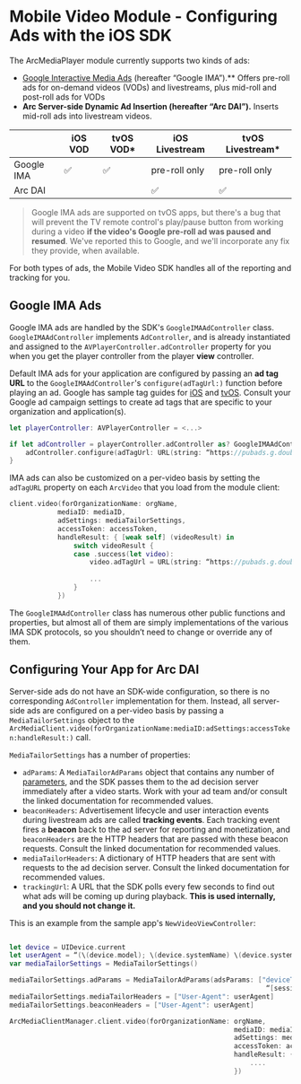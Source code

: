 # Mobile Video Module - Configuring Ads with the iOS SDK

The ArcMediaPlayer module currently supports two kinds of ads:

* [Google Interactive Media Ads](https://developers.google.com/interactive-media-ads) (hereafter “Google IMA”).** Offers pre-roll ads for on-demand videos (VODs) and livestreams, plus mid-roll and post-roll ads for VODs
* **Arc Server-side Dynamic Ad Insertion (hereafter “Arc DAI”).** Inserts mid-roll ads into livestream videos.

|   | iOS VOD | tvOS VOD\* | iOS Livestream | tvOS Livestream\* |
| --- | --- | --- | --- | --- |
| Google IMA | ✅ | ✅ | pre-roll only | pre-roll only |
| Arc DAI |   |   | ✅ | ✅ |


>Google IMA ads are supported on tvOS apps, but there's a bug that will prevent the TV remote control's play/pause button from working during a video **if the video's Google pre-roll ad was paused and resumed**. We've reported this to Google, and we'll incorporate any fix they provide, when available.

For both types of ads, the Mobile Video SDK handles all of the reporting and tracking for you.

## Google IMA Ads

Google IMA ads are handled by the SDK's `GoogleIMAAdController` class. `GoogleIMAAdController` implements `AdController`, and is already instantiated and assigned to the `AVPlayerController.adController` property for you when you get the player controller from the player **view** controller.

Default IMA ads for your application are configured by passing an **ad tag URL** to the `GoogleIMAAdController`'s `configure(adTagUrl:)` function before playing an ad. Google has sample tag guides for [iOS](https://developers.google.com/interactive-media-ads/docs/sdks/ios/client-side/tags) and [tvOS](https://developers.google.com/interactive-media-ads/docs/sdks/tvos/client-side/tags). Consult your Google ad campaign settings to create ad tags that are specific to your organization and application(s).

```swift
let playerController: AVPlayerController = <...> 

if let adController = playerController.adController as? GoogleIMAAdController {
    adController.configure(adTagUrl: URL(string: “https://pubads.g.doubleclick.net/gampad/ads?sz=640x480&iu=/124319096/external/single_ad_samples&ciu_szs=300x250&impl=s&gdfp_req=1&env=vp&output=vast&unviewed_position_start=1&cust_params=deployment%3Ddevsite%26sample_ct%3Dlinear&correlator=”)!)
}
```

IMA ads can also be customized on a per-video basis by setting the `adTagURL` property on each `ArcVideo` that you load from the module client:

```swift
client.video(forOrganizationName: orgName, 
            mediaID: mediaID, 
            adSettings: mediaTailorSettings,
            accessToken: accessToken,  
            handleResult: { [weak self] (videoResult) in
                switch videoResult {  
                case .success(let video):  
                    video.adTagUrl = URL(string: “https://pubads.g.doubleclick.net/gampad/ads?sz=640x480&iu=/124319096/external/single_ad_samples&ciu_szs=300x250&impl=s&gdfp_req=1&env=vp&output=vast&unviewed_position_start=1&cust_params=deployment%3Ddevsite%26sample_ct%3Dlinear&correlator=”)! 
                    
                    ...  
                } 
            })
```

The `GoogleIMAAdController` class has numerous other public functions and properties, but almost all of them are simply implementations of the various IMA SDK protocols, so you shouldn’t need to change or override any of them.

## Configuring Your App for Arc DAI

Server-side ads do not have an SDK-wide configuration, so there is no corresponding `AdController` implementation for them. Instead, all server-side ads are configured on a per-video basis by passing a `MediaTailorSettings` object to the `ArcMediaClient.video(forOrganizationName:mediaID:adSettings:accessToken:handleResult:)` call.

`MediaTailorSettings` has a number of properties:

*   `adParams`: A `MediaTailorAdParams` object that contains any number of [parameters](https://docs.aws.amazon.com/mediatailor/latest/ug/variables.html), and the SDK passes them to the ad decision server immediately after a video starts. Work with your ad team and/or consult the linked documentation for recommended values.
*   `beaconHeaders`: Advertisement lifecycle and user interaction events during livestream ads are called **tracking events**. Each tracking event fires a **beacon** back to the ad server for reporting and monetization, and `beaconHeaders` are the HTTP headers that are passed with these beacon requests. Consult the linked documentation for recommended values.
*   `mediaTailorHeaders`: A dictionary of HTTP headers that are sent with requests to the ad decision server. Consult the linked documentation for recommended values.
*   `trackingUrl`: A URL that the SDK polls every few seconds to find out what ads will be coming up during playback. **This is used internally, and you should not change it.**

This is an example from the sample app's `NewVideoViewController`:

```swift

let device = UIDevice.current 
let userAgent = “(\(device.model); \(device.systemName) \(device.systemVersion); Scale/1.00)” 
var mediaTailorSettings = MediaTailorSettings() 

mediaTailorSettings.adParams = MediaTailorAdParams(adsParams: ["deviceType": device.model,  
                                                                “[session.user_agent]”: userAgent]) 
mediaTailorSettings.mediaTailorHeaders = ["User-Agent": userAgent] 
mediaTailorSettings.beaconHeaders = ["User-Agent": userAgent]  

ArcMediaClientManager.client.video(forOrganizationName: orgName,  
                                                        mediaID: mediaID, 
                                                        adSettings: mediaTailorSettings, 
                                                        accessToken: accessToken, 
                                                        handleResult: { [unowned self] (videoResult) in
                                                            .... 
                                                        })
```